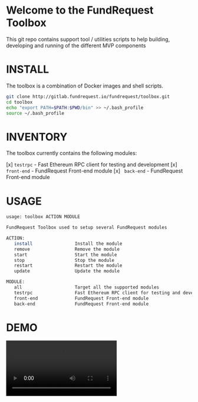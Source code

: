 # Welcome to the FundRequest Toolbox

This git repo contains support tool / utilities scripts to help building, developing and running of the different MVP components


# INSTALL


The toolbox is a combination of Docker images and shell scripts.


```bash
git clone http://gitlab.fundrequest.io/fundrequest/toolbox.git
cd toolbox
echo "export PATH=$PATH:$PWD/bin" >> ~/.bash_profile
source ~/.bash_profile
```

# INVENTORY


The toolbox currently contains the following modules:

[x] `testrpc` - Fast Ethereum RPC client for testing and development 
[x] `front-end` - FundRequest Front-end module
[x] ` back-end` - FundRequest Front-end module

# USAGE

```bash
usage: toolbox ACTION MODULE

FundRequest Toolbox used to setup several FundRequest modules

ACTION:
   install                Install the module
   remove                 Remove the module
   start                  Start the module
   stop                   Stop the module
   restart                Restart the module
   update                 Update the module

MODULE:
   all                    Target all the supported modules
   testrpc                Fast Ethereum RPC client for testing and development
   front-end              FundRequest Front-end module
   back-end               FundRequest Front-end module
```

# DEMO

![Demo Video](docs/toolbox_demo.mp4)
